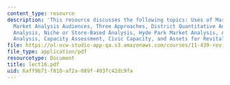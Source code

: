 ```yaml
---
content_type: resource
description: 'This resource discusses the following topics: Uses of Market Analysis,
  Market Analysis Audiences, Three Approaches, District Quantitative Analysis, Customer-Based
  Analysis, Niche or Store-Based Analysis, Hyde Park Market Analysis, Asset and Capacity
  Analysis, Capacity Assessment, Civic Capacity, and Assets for Revitalization.'
file: https://ol-ocw-studio-app-qa.s3.amazonaws.com/courses/11-439-revitalizing-urban-main-streets-hyde-jackson-square-roslindale-square-boston-spring-2005/6aff9b71f810af2a089f493fc42dc9fa_lect16.pdf
file_type: application/pdf
resourcetype: Document
title: lect16.pdf
uid: 6aff9b71-f810-af2a-089f-493fc42dc9fa
---
```

